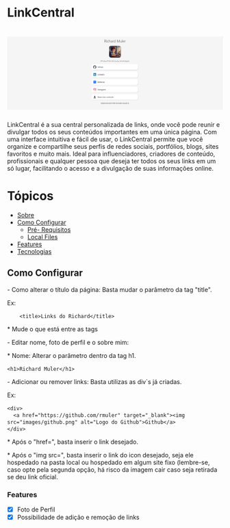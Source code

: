 <h1> LinkCentral </h1>
<h1 align="center">
  <img alt="NextLevelWeek" title="#NextLevelWeek" src="./assets/Captura de tela 2024-07-30 180302.png"/>
</h1>
 <a id="sobre"></a>
 <p> LinkCentral é a sua central personalizada de links, onde você pode reunir e divulgar todos os seus conteúdos importantes em uma única página. Com uma interface intuitiva e fácil de usar, o LinkCentral permite que você organize e compartilhe seus perfis de redes sociais, portfólios, blogs, sites favoritos e muito mais. Ideal para influenciadores, criadores de conteúdo, profissionais e qualquer pessoa que deseja ter todos os seus links em um só lugar, facilitando o acesso e a divulgação de suas informações online. </p>

<a name="ancora"></a>
# Tópicos
- [Sobre](#sobre)
- [Como Configurar](#como-configurar)
  - [Pré- Requisitos](#pre-requisitos)
  - [Local Files](#local-files)
- [Features](#features)
- [Tecnologias](#tecnologias)

<a id="como-configurar"></a>
<h2>Como Configurar</h2>
<p>- Como alterar o título da página: Basta mudar o parâmetro da tag "title".</p>
<p>Ex: </p>

```
    <title>Links do Richard</title>
```
<p>* Mude o que está entre as tags</p>

<p>- Editar nome, foto de perfil e o sobre mim:</p>
<p>* Nome: Alterar o parâmetro dentro da tag h1.</p>

```
<h1>Richard Muler</h1>
```

<p>- Adicionar ou remover links: Basta utilizas as div`s já criadas.</p>
<p>Ex:</p>

```
<div>
  <a href="https://github.com/rmuler" target="_blank"><img src="images/github.png" alt="Logo do Github">Github</a>
</div>
```
<p>* Após o "href=", basta inserir o link desejado.</p>
<p>* Após o "img src=", basta inserir o link do icon desejado, seja ele hospedado na pasta local ou hospedado em algum site fixo (lembre-se, caso opte pela segunda opção, há risco da imagem cair caso seja retirada se deu link oficial.</p>

<a id="features"></a>
<h3>Features</h3>

- [X] Foto de Perfil
- [X] Possibilidade de adição e remoção de links
